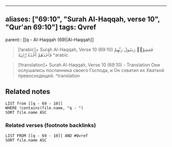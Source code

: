 
---
aliases: ["69:10", "Surah Al-Haqqah, verse 10", "Qur'an 69:10"]
tags: Qvref
---

parent:: [[q - Al-Haqqah (69)|Al-Haqqah]]

> [!arabic]+ Surah Al-Haqqah, Verse 10 (69:10)
> <span class="quran-arabic">فَعَصَوْا۟ رَسُولَ رَبِّهِمْ فَأَخَذَهُمْ أَخْذَةً رَّابِيَةً</span>
^arabic

> [!translation]+ Surah Al-Haqqah, Verse 10 (69:10) - Translation
> Они ослушались посланника своего Господа, и Он схватил их Хваткой превосходящей.
^translation



## Related notes
```dataview
LIST from [[q - 69 - 10]]
WHERE !contains(file.name, "q - ")
SORT file.name ASC
```

### Related verses (footnote backlinks)
```dataview
LIST FROM [[q - 69 - 10]] AND #Qvref
SORT file.name ASC
```

